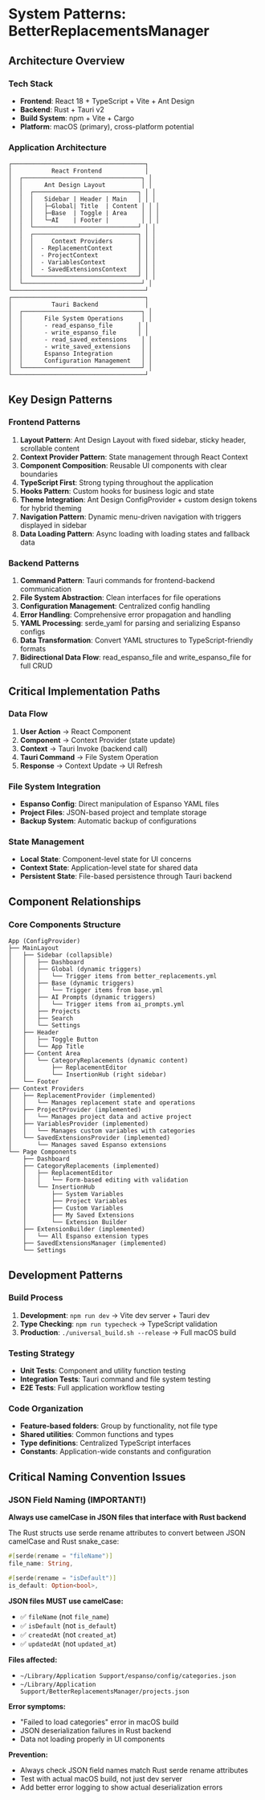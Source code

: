 # System Patterns: BetterReplacementsManager

## Architecture Overview

### Tech Stack
- **Frontend**: React 18 + TypeScript + Vite + Ant Design
- **Backend**: Rust + Tauri v2
- **Build System**: npm + Vite + Cargo
- **Platform**: macOS (primary), cross-platform potential

### Application Architecture
```
┌─────────────────────────────────────┐
│           React Frontend            │
│  ┌─────────────────────────────────┐ │
│  │      Ant Design Layout          │ │
│  │  ┌─────────────────────────────┐ │ │
│  │  │   Sidebar | Header | Main   │ │ │
│  │  │   ├─Global| Title  | Content │ │ │
│  │  │   ├─Base  | Toggle | Area    │ │ │
│  │  │   └─AI    | Footer |         │ │ │
│  │  └─────────────────────────────┘ │ │
│  │  ┌─────────────────────────────┐ │ │
│  │  │     Context Providers       │ │ │
│  │  │  - ReplacementContext       │ │ │
│  │  │  - ProjectContext           │ │ │
│  │  │  - VariablesContext         │ │ │
│  │  │  - SavedExtensionsContext   │ │ │
│  │  └─────────────────────────────┘ │ │
│  └─────────────────────────────────┘ │
└─────────────────────────────────────┘
┌─────────────────────────────────────┐
│           Tauri Backend             │
│  ┌─────────────────────────────────┐ │
│  │      File System Operations     │ │
│  │      - read_espanso_file       │ │
│  │      - write_espanso_file      │ │
│  │      - read_saved_extensions    │ │
│  │      - write_saved_extensions   │ │
│  │      Espanso Integration        │ │
│  │      Configuration Management   │ │
│  └─────────────────────────────────┘ │
└─────────────────────────────────────┘
```

## Key Design Patterns

### Frontend Patterns
1. **Layout Pattern**: Ant Design Layout with fixed sidebar, sticky header, scrollable content
2. **Context Provider Pattern**: State management through React Context
3. **Component Composition**: Reusable UI components with clear boundaries
4. **TypeScript First**: Strong typing throughout the application
5. **Hooks Pattern**: Custom hooks for business logic and state
6. **Theme Integration**: Ant Design ConfigProvider + custom design tokens for hybrid theming
7. **Navigation Pattern**: Dynamic menu-driven navigation with triggers displayed in sidebar
8. **Data Loading Pattern**: Async loading with loading states and fallback data

### Backend Patterns
1. **Command Pattern**: Tauri commands for frontend-backend communication
2. **File System Abstraction**: Clean interfaces for file operations
3. **Configuration Management**: Centralized config handling
4. **Error Handling**: Comprehensive error propagation and handling
5. **YAML Processing**: serde_yaml for parsing and serializing Espanso configs
6. **Data Transformation**: Convert YAML structures to TypeScript-friendly formats
7. **Bidirectional Data Flow**: read_espanso_file and write_espanso_file for full CRUD

## Critical Implementation Paths

### Data Flow
1. **User Action** → React Component
2. **Component** → Context Provider (state update)
3. **Context** → Tauri Invoke (backend call)
4. **Tauri Command** → File System Operation
5. **Response** → Context Update → UI Refresh

### File System Integration
- **Espanso Config**: Direct manipulation of Espanso YAML files
- **Project Files**: JSON-based project and template storage
- **Backup System**: Automatic backup of configurations

### State Management
- **Local State**: Component-level state for UI concerns
- **Context State**: Application-level state for shared data
- **Persistent State**: File-based persistence through Tauri backend

## Component Relationships

### Core Components Structure
```
App (ConfigProvider)
├── MainLayout
│   ├── Sidebar (collapsible)
│   │   ├── Dashboard
│   │   ├── Global (dynamic triggers)
│   │   │   └── Trigger items from better_replacements.yml
│   │   ├── Base (dynamic triggers)
│   │   │   └── Trigger items from base.yml
│   │   ├── AI Prompts (dynamic triggers)
│   │   │   └── Trigger items from ai_prompts.yml
│   │   ├── Projects
│   │   ├── Search
│   │   └── Settings
│   ├── Header
│   │   ├── Toggle Button
│   │   └── App Title
│   ├── Content Area
│   │   └── CategoryReplacements (dynamic content)
│   │       ├── ReplacementEditor
│   │       └── InsertionHub (right sidebar)
│   └── Footer
├── Context Providers
│   ├── ReplacementProvider (implemented)
│   │   └── Manages replacement state and operations
│   ├── ProjectProvider (implemented)
│   │   └── Manages project data and active project
│   ├── VariablesProvider (implemented)
│   │   └── Manages custom variables with categories
│   └── SavedExtensionsProvider (implemented)
│       └── Manages saved Espanso extensions
└── Page Components
    ├── Dashboard
    ├── CategoryReplacements (implemented)
    │   ├── ReplacementEditor
    │   │   └── Form-based editing with validation
    │   └── InsertionHub
    │       ├── System Variables
    │       ├── Project Variables
    │       ├── Custom Variables
    │       ├── My Saved Extensions
    │       └── Extension Builder
    ├── ExtensionBuilder (implemented)
    │   └── All Espanso extension types
    ├── SavedExtensionsManager (implemented)
    └── Settings
```

## Development Patterns

### Build Process
1. **Development**: `npm run dev` → Vite dev server + Tauri dev
2. **Type Checking**: `npm run typecheck` → TypeScript validation
3. **Production**: `./universal_build.sh --release` → Full macOS build

### Testing Strategy
- **Unit Tests**: Component and utility function testing
- **Integration Tests**: Tauri command and file system testing
- **E2E Tests**: Full application workflow testing

### Code Organization
- **Feature-based folders**: Group by functionality, not file type
- **Shared utilities**: Common functions and types
- **Type definitions**: Centralized TypeScript interfaces
- **Constants**: Application-wide constants and configuration

## Critical Naming Convention Issues

### JSON Field Naming (IMPORTANT!)
**Always use camelCase in JSON files that interface with Rust backend**

The Rust structs use serde rename attributes to convert between JSON camelCase and Rust snake_case:
```rust
#[serde(rename = "fileName")]
file_name: String,

#[serde(rename = "isDefault")]
is_default: Option<bool>,
```

**JSON files MUST use camelCase:**
- ✅ `fileName` (not `file_name`)
- ✅ `isDefault` (not `is_default`)
- ✅ `createdAt` (not `created_at`)
- ✅ `updatedAt` (not `updated_at`)

**Files affected:**
- `~/Library/Application Support/espanso/config/categories.json`
- `~/Library/Application Support/BetterReplacementsManager/projects.json`

**Error symptoms:**
- "Failed to load categories" error in macOS build
- JSON deserialization failures in Rust backend
- Data not loading properly in UI components

**Prevention:**
- Always check JSON field names match Rust serde rename attributes
- Test with actual macOS build, not just dev server
- Add better error logging to show actual deserialization errors
